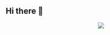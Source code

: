 ## Hi there 👋
<p align="center">
  <a href="https://skillicons.dev">
    <img src="https://skillicons.dev/icons?i=cpp,python,nodejs,nuxt,express,prisma,html,css,sass,js,vscode,csline=9" />
  </a>
</p>
<!--
**prakharsahai02/prakharsahai02** is a ✨ _special_ ✨ repository because its `README.md` (this file) appears on your GitHub profile.

Here are some ideas to get you started:

- 🔭 I’m currently working on ...
- 🌱 I’m currently learning ...
- 👯 I’m looking to collaborate on ...
- 🤔 I’m looking for help with ...
- 💬 Ask me about ...
- 📫 How to reach me: ...
- 😄 Pronouns: ...
- ⚡ Fun fact: ...
-->
